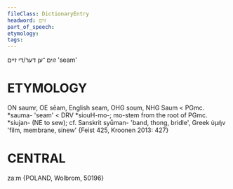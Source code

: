 ```yaml
---
fileClass: DictionaryEntry
headword: זוים
part_of_speech: 
etymology: 
tags: 
---
```

זוים
־ען
דער/די
זיים
'seam'

ETYMOLOGY
===========
ON saumr, OE sēam, English seam, OHG soum, NHG Saum < PGmc. *sauma- 'seam' < DRV *siouH-mo-; mo-stem from the root of PGmc. *siujan- (NE to sew); cf. Sanskrit syū́man- 'band, thong, bridle', Greek ὑμήν 'film, membrane, sinew'
{Feist 425, Kroonen 2013: 427}

CENTRAL
========

zaːm {POLAND, Wolbrom, 50196}